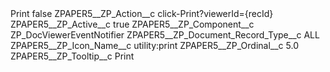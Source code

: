 <?xml version="1.0" encoding="UTF-8"?>
<CustomMetadata xmlns="http://soap.sforce.com/2006/04/metadata" xmlns:xsi="http://www.w3.org/2001/XMLSchema-instance" xmlns:xsd="http://www.w3.org/2001/XMLSchema">
    <label>Print</label>
    <protected>false</protected>
    <values>
        <field>ZPAPER5__ZP_Action__c</field>
        <value xsi:type="xsd:string">click-Print?viewerId={recId}</value>
    </values>
    <values>
        <field>ZPAPER5__ZP_Active__c</field>
        <value xsi:type="xsd:boolean">true</value>
    </values>
    <values>
        <field>ZPAPER5__ZP_Component__c</field>
        <value xsi:type="xsd:string">ZP_DocViewerEventNotifier</value>
    </values>
    <values>
        <field>ZPAPER5__ZP_Document_Record_Type__c</field>
        <value xsi:type="xsd:string">ALL</value>
    </values>
    <values>
        <field>ZPAPER5__ZP_Icon_Name__c</field>
        <value xsi:type="xsd:string">utility:print</value>
    </values>
    <values>
        <field>ZPAPER5__ZP_Ordinal__c</field>
        <value xsi:type="xsd:double">5.0</value>
    </values>
    <values>
        <field>ZPAPER5__ZP_Tooltip__c</field>
        <value xsi:type="xsd:string">Print</value>
    </values>
</CustomMetadata>
